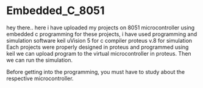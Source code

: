 # Embedded_C_8051

hey there..
here i have uploaded my projects on 8051 microcontroller using embedded c programming
for these projects, i have used programming and simulation software
keil uVision 5 for c compiler 
proteus v.8 for simulation 
Each projects were properly designed in proteus and programmed using keil we can upload program to the virtual microcontroller in proteus.
Then we can run the simulation.

Before getting into the programming, you must have to study about the respective microcontroller.
